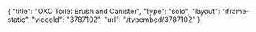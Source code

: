 {
    "title": "OXO Toilet Brush and Canister",
    "type": "solo",
    "layout": "iframe-static",
    "videoId": "3787102",
    "url": "\/tvpembed\/3787102"
}